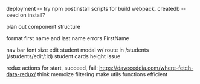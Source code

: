 deployment
-- try npm postinstall scripts for build webpack, createdb
-- seed on install?

plan out component structure

format first name and last name errors FirstName

nav bar font size
edit student modal w/ route in /students (/students/edit/:id)
student cards height issue

redux actions for start, succeed, fail: https://daveceddia.com/where-fetch-data-redux/
think memoize filtering
make utils functions efficient
